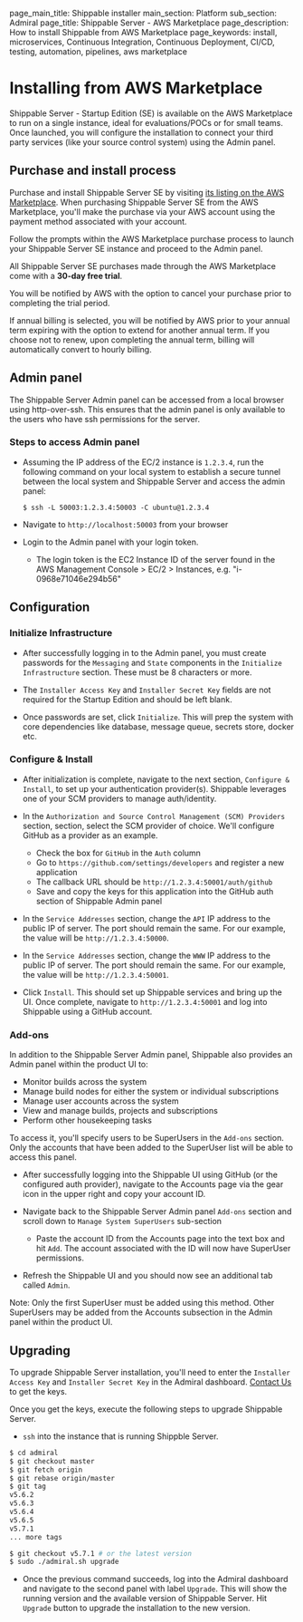page_main_title: Shippable installer
main_section: Platform
sub_section: Admiral
page_title: Shippable Server - AWS Marketplace
page_description: How to install Shippable from AWS Marketplace
page_keywords: install, microservices, Continuous Integration, Continuous Deployment, CI/CD, testing, automation, pipelines, aws marketplace

# Installing from AWS Marketplace

Shippable Server - Startup Edition (SE) is available on the AWS Marketplace to
run on a single instance, ideal for evaluations/POCs or for small teams.  Once
launched, you will configure the installation to connect your third party
services (like your source control system) using the Admin panel.

## Purchase and install process
Purchase and install Shippable Server SE by visiting [its listing on the AWS
Marketplace](https://aws.amazon.com/marketplace/pp/B072K2F5KF). When purchasing Shippable Server SE from the AWS
Marketplace, you'll make the purchase via your AWS account using the payment
method associated with your account.

Follow the prompts within the AWS Marketplace purchase process to launch your
Shippable Server SE instance and proceed to the Admin panel.

All Shippable Server SE purchases made through the AWS Marketplace come with a
**30-day free trial**.

You will be notified by AWS with the option to cancel your purchase prior to
completing the trial period.

If annual billing is selected, you will be notified by AWS prior to your annual
term expiring with the option to extend for another annual term. If you choose
not to renew, upon completing the annual term, billing will automatically
convert to hourly billing.

## Admin panel

The Shippable Server Admin panel can be accessed from a local browser using
http-over-ssh. This ensures that the admin panel is only available to the users
who have ssh permissions for the server.

### Steps to access Admin panel
- Assuming the IP address of the EC/2 instance is `1.2.3.4`, run the following
  command on your local system to establish a secure tunnel between the local
  system and Shippable Server and access the admin panel:

    ```
    $ ssh -L 50003:1.2.3.4:50003 -C ubuntu@1.2.3.4
    ```

- Navigate to `http://localhost:50003` from your browser
- Login to the Admin panel with your login token.
    - The login token is the EC2 Instance ID of the server found in the AWS
      Management Console > EC/2 > Instances, e.g. "i-0968e71046e294b56"

## Configuration

### Initialize Infrastructure
- After successfully logging in to the Admin panel, you must create passwords
  for the `Messaging` and `State` components in the `Initialize Infrastructure`
  section. These must be 8 characters or more.

- The `Installer Access Key` and `Installer Secret Key` fields are not required
  for the Startup Edition and should be left blank.

- Once passwords are set, click `Initialize`. This will prep the system with
  core dependencies like database, message queue, secrets store, docker etc.

### Configure & Install
- After initialization is complete, navigate to the next section, `Configure &
  Install`, to set up your authentication provider(s). Shippable leverages one
  of your SCM providers to manage auth/identity.

- In the `Authorization and Source Control Management (SCM) Providers` section,
  section, select the SCM provider of choice. We'll configure GitHub as a
  provider as an example.
  - Check the box for `GitHub` in the `Auth` column
  - Go to `https://github.com/settings/developers` and register a new
    application
  - The callback URL should be `http://1.2.3.4:50001/auth/github`
  - Save and copy the keys for this application into the GitHub auth section of
    Shippable Admin panel

- In the `Service Addresses` section, change the `API` IP address to the public
  IP of server. The port should remain the same. For our example, the value
  will be `http://1.2.3.4:50000`.

- In the `Service Addresses` section, change the `WWW` IP address to the public
  IP of server. The port should remain the same. For our example, the value
  will be `http://1.2.3.4:50001`.

- Click `Install`. This should set up Shippable services and bring up the UI.
  Once complete, navigate to `http://1.2.3.4:50001` and log into Shippable
  using a GitHub account.

### Add-ons

In addition to the Shippable Server Admin panel, Shippable also provides an
Admin panel within the product UI to:

- Monitor builds across the system
- Manage build nodes for either the system or individual subscriptions
- Manage user accounts across the system
- View and manage builds, projects and subscriptions
- Perform other housekeeping tasks

To access it, you'll specify users to be SuperUsers in the `Add-ons` section.
Only the accounts that have been added to the SuperUser list will be able to
access this panel.

- After successfully logging into the Shippable UI using GitHub (or the
  configured auth provider), navigate to the Accounts page via the gear icon in
  the upper right and copy your account ID.

- Navigate back to the Shippable Server Admin panel `Add-ons` section and scroll
  down to `Manage System SuperUsers` sub-section
    - Paste the account ID from the Accounts page into the text box and hit
    `Add`. The account associated with the ID will now have SuperUser
    permissions.

- Refresh the Shippable UI and you should now see an additional tab called
  `Admin`.

Note: Only the first SuperUser must be added using this method. Other
SuperUsers may be added from the Accounts subsection in the Admin panel within
the product UI.

## Upgrading

To upgrade Shippable Server installation, you'll need to enter the `Installer
Access Key` and `Installer Secret Key` in the Admiral dashboard. [Contact Us](http://www.shippable.com/contact.html) to get the keys.

Once you get the keys, execute the following steps to upgrade Shippable
Server.

- `ssh` into the instance that is running Shippble Server.
```bash
$ cd admiral
$ git checkout master
$ git fetch origin
$ git rebase origin/master
$ git tag
v5.6.2
v5.6.3
v5.6.4
v5.6.5
v5.7.1
... more tags

$ git checkout v5.7.1 # or the latest version
$ sudo ./admiral.sh upgrade
```

- Once the previous command succeeds, log into the Admiral dashboard and
  navigate to the second panel with label `Upgrade`. This will show the
  running version and the available version of Shippable Server. Hit `Upgrade`
  button to upgrade the installation to the new version.
